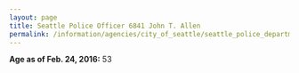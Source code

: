 ```yaml
---
layout: page
title: Seattle Police Officer 6841 John T. Allen
permalink: /information/agencies/city_of_seattle/seattle_police_department/copbook/6841/
---
```


**Age as of Feb. 24, 2016:** 53
